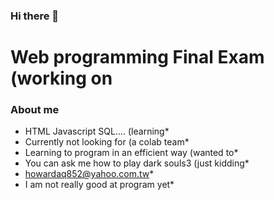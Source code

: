 ### Hi there 👋


# Web programming Final Exam (working on
### About me
* HTML Javascript SQL.... (learning*
* Currently not looking for (a colab team*
* Learning to program in an efficient way (wanted to* 
* You can ask me how to play dark souls3 (just kidding*
* howardaq852@yahoo.com.tw*
* I am not really good at program yet*

